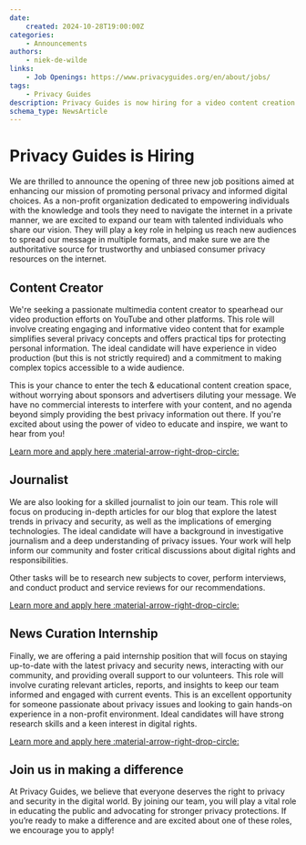 ```yaml
---
date:
    created: 2024-10-28T19:00:00Z
categories:
    - Announcements
authors:
    - niek-de-wilde
links:
    - Job Openings: https://www.privacyguides.org/en/about/jobs/
tags:
    - Privacy Guides
description: Privacy Guides is now hiring for a video content creation position and a journalist position, as well as a 6-month internship.
schema_type: NewsArticle
---
```

# Privacy Guides is Hiring

We are thrilled to announce the opening of three new job positions aimed at enhancing our mission of promoting personal privacy and informed digital choices. As a non-profit organization dedicated to empowering individuals with the knowledge and tools they need to navigate the internet in a private manner, we are excited to expand our team with talented individuals who share our vision. They will play a key role in helping us reach new audiences to spread our message in multiple formats, and make sure we are the authoritative source for trustworthy and unbiased consumer privacy resources on the internet.<!-- more -->

## Content Creator

We're seeking a passionate multimedia content creator to spearhead our video production efforts on YouTube and other platforms. This role will involve creating engaging and informative video content that for example simplifies several privacy concepts and offers practical tips for protecting personal information. The ideal candidate will have experience in video production (but this is not strictly required) and a commitment to making complex topics accessible to a wide audience.

This is your chance to enter the tech & educational content creation space, without worrying about sponsors and advertisers diluting your message. We have no commercial interests to interfere with your content, and no agenda beyond simply providing the best privacy information out there. If you're excited about using the power of video to educate and inspire, we want to hear from you!

[Learn more and apply here :material-arrow-right-drop-circle:](https://privacyguides.org/en/about/jobs/content-creator/)

## Journalist

We are also looking for a skilled journalist to join our team. This role will focus on producing in-depth articles for our blog that explore the latest trends in privacy and security, as well as the implications of emerging technologies. The ideal candidate will have a background in investigative journalism and a deep understanding of privacy issues. Your work will help inform our community and foster critical discussions about digital rights and responsibilities.

Other tasks will be to research new subjects to cover, perform interviews, and conduct product and service reviews for our recommendations.

[Learn more and apply here :material-arrow-right-drop-circle:](https://privacyguides.org/en/about/jobs/journalist/)

## News Curation Internship

Finally, we are offering a paid internship position that will focus on staying up-to-date with the latest privacy and security news, interacting with our community, and providing overall support to our volunteers. This role will involve curating relevant articles, reports, and insights to keep our team informed and engaged with current events. This is an excellent opportunity for someone passionate about privacy issues and looking to gain hands-on experience in a non-profit environment. Ideal candidates will have strong research skills and a keen interest in digital rights.

[Learn more and apply here :material-arrow-right-drop-circle:](https://privacyguides.org/en/about/jobs/intern-news/)

## Join us in making a difference

At Privacy Guides, we believe that everyone deserves the right to privacy and security in the digital world. By joining our team, you will play a vital role in educating the public and advocating for stronger privacy protections. If you’re ready to make a difference and are excited about one of these roles, we encourage you to apply!
